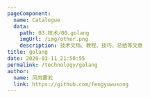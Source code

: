 ```yaml
---
pageComponent:
  name: Catalogue
  data:
    path: 03.技术/00.golang
    imgUrl: /img/other.png
    description: 技术文档、教程、技巧、总结等文章
title: golang
date: 2020-03-11 21:50:55
permalink: /technology/golang
author:
  name: 风雨雾凇
  link: https://github.com/fengyuwusong
---
```

